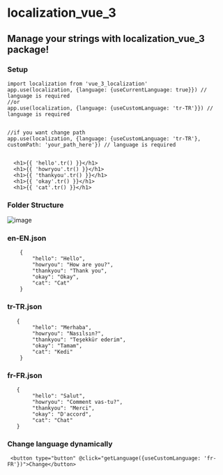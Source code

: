# localization_vue_3

## Manage your strings with localization_vue_3 package!

### Setup

```
import localization from 'vue_3_localization'
app.use(localization, {language: {useCurrentLanguage: true}}) // language is required
//or 
app.use(localization, {language: {useCustomLanguage: 'tr-TR'}}) // language is required


//if you want change path
app.use(localization, {language: {useCustomLanguage: 'tr-TR'}, customPath: 'your_path_here'}) // language is required


```

```
  <h1>{{ 'hello'.tr() }}</h1>
  <h1>{{ 'howryou'.tr() }}</h1>
  <h1>{{ 'thankyou'.tr() }}</h1>
  <h1>{{ 'okay'.tr() }}</h1>
  <h1>{{ 'cat'.tr() }}</h1>
```

### Folder Structure
![image](https://i.hizliresim.com/wf1coE.png)

### en-EN.json
```
    {
        "hello": "Hello",
        "howryou": "How are you?",
        "thankyou": "Thank you",
        "okay": "Okay",
        "cat": "Cat" 
    }
```

### tr-TR.json
```
   {
        "hello": "Merhaba",
        "howryou": "Nasılsın?",
        "thankyou": "Teşekkür ederim",
        "okay": "Tamam",
        "cat": "Kedi" 
    }
```

### fr-FR.json
```
   {
        "hello": "Salut",
        "howryou": "Comment vas-tu?",
        "thankyou": "Merci",
        "okay": "D'accord",
        "cat": "Chat" 
   }
```

### Change language dynamically

```
 <button type="button" @click="getLanguage({useCustomLanguage: 'fr-FR'})">Change</button>
```


